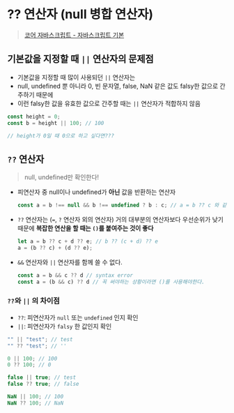 # ?? 연산자 (null 병합 연산자)

> [코어 자바스크립트 - 자바스크립트 기본](https://ko.javascript.info/nullish-coalescing-operator)

## 기본값을 지정할 때 `||` 연산자의 문제점

- 기본값을 지정할 때 많이 사용되던 `||` 연산자는
- null, undefined 뿐 아니라 0, 빈 문자열, false, NaN 같은 값도 falsy한 값으로 간주하기 때문에
- 이런 falsy한 값을 유효한 값으로 간주할 때는 `||` 연산자가 적합하지 않음

```js
const height = 0;
const b = height || 100; // 100

// height가 0일 때 0으로 하고 싶다면???
```

## `??` 연산자

> null, undefined만 확인한다!

- 피연산자 중 null이나 undefined가 **아닌** 값을 반환하는 연산자
  ```js
  const a = b !== null && b !== undefined ? b : c; // a = b ?? c 와 같다
  ```
- `??` 연산자는 (`=`, `?` 연산자 외의 연산자) 거의 대부분의 연산자보다 우선순위가 낮기 때문에 **복잡한 연산을 할 때는 `()`를 붙여주는 것이 좋다**
  ```js
  let a = b ?? c + d ?? e; // b ?? (c + d) ?? e
  a = (b ?? c) + (d ?? e);
  ```
- `&&` 연산자와 `||` 연산자를 함께 쓸 수 없다.
  ```js
  const a = b && c ?? d // syntax error
  const a = (b && c) ?? d // 꼭 써야하는 상황이라면 ()를 사용해야한다.
  ```

### `??`와 `||` 의 차이점

- `??`: 피연산자가 `null` 또는 `undefined` 인지 확인
- `||`: 피연산자가 `falsy` 한 값인지 확인

```js
"" || "test"; // test
"" ?? "test"; // ''

0 || 100; // 100
0 ?? 100; // 0

false || true; // test
false ?? true; // false

NaN || 100; // 100
NaN ?? 100; // NaN
```
